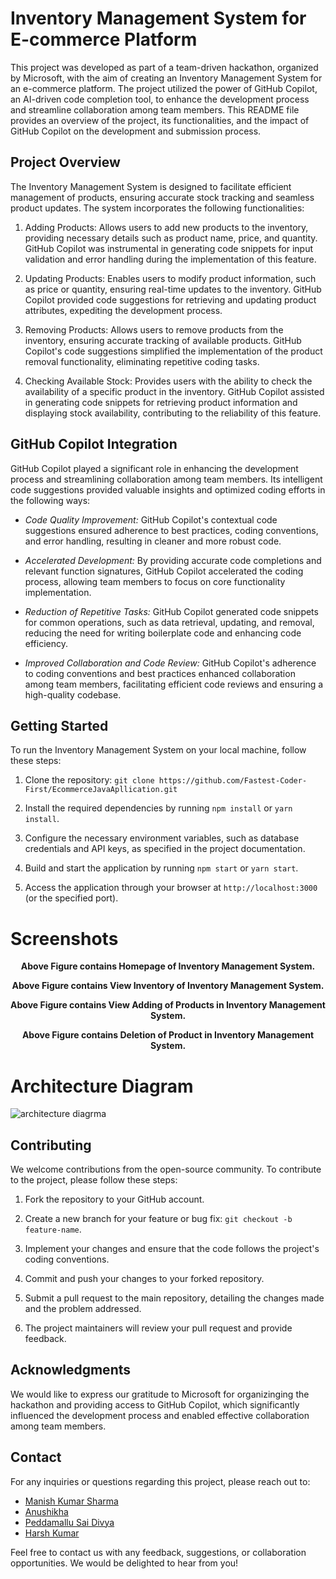 # Inventory Management System for E-commerce Platform

This project was developed as part of a team-driven hackathon, organized by Microsoft, with the aim of creating an Inventory Management System for an e-commerce platform. The project utilized the power of GitHub Copilot, an AI-driven code completion tool, to enhance the development process and streamline collaboration among team members. This README file provides an overview of the project, its functionalities, and the impact of GitHub Copilot on the development and submission process.

## Project Overview

The Inventory Management System is designed to facilitate efficient management of products, ensuring accurate stock tracking and seamless product updates. The system incorporates the following functionalities:

1. Adding Products: Allows users to add new products to the inventory, providing necessary details such as product name, price, and quantity. GitHub Copilot was instrumental in generating code snippets for input validation and error handling during the implementation of this feature.

2. Updating Products: Enables users to modify product information, such as price or quantity, ensuring real-time updates to the inventory. GitHub Copilot provided code suggestions for retrieving and updating product attributes, expediting the development process.

3. Removing Products: Allows users to remove products from the inventory, ensuring accurate tracking of available products. GitHub Copilot's code suggestions simplified the implementation of the product removal functionality, eliminating repetitive coding tasks.

4. Checking Available Stock: Provides users with the ability to check the availability of a specific product in the inventory. GitHub Copilot assisted in generating code snippets for retrieving product information and displaying stock availability, contributing to the reliability of this feature.

## GitHub Copilot Integration

GitHub Copilot played a significant role in enhancing the development process and streamlining collaboration among team members. Its intelligent code suggestions provided valuable insights and optimized coding efforts in the following ways:

- *Code Quality Improvement:* GitHub Copilot's contextual code suggestions ensured adherence to best practices, coding conventions, and error handling, resulting in cleaner and more robust code.

- *Accelerated Development:* By providing accurate code completions and relevant function signatures, GitHub Copilot accelerated the coding process, allowing team members to focus on core functionality implementation.

- *Reduction of Repetitive Tasks:* GitHub Copilot generated code snippets for common operations, such as data retrieval, updating, and removal, reducing the need for writing boilerplate code and enhancing code efficiency.

- *Improved Collaboration and Code Review:* GitHub Copilot's adherence to coding conventions and best practices enhanced collaboration among team members, facilitating efficient code reviews and ensuring a high-quality codebase.

## Getting Started

To run the Inventory Management System on your local machine, follow these steps:

1. Clone the repository: `git clone https://github.com/Fastest-Coder-First/EcommerceJavaApllication.git`

2. Install the required dependencies by running `npm install` or `yarn install`.

3. Configure the necessary environment variables, such as database credentials and API keys, as specified in the project documentation.

4. Build and start the application by running `npm start` or `yarn start`.

5. Access the application through your browser at `http://localhost:3000` (or the specified port).

# Screenshots

<p align="center">
  <b>Above Figure contains Homepage of Inventory Management System.
</b>
</p>


<p align="center">
  <b>Above Figure contains View Inventory of Inventory Management System.
</b>
</p>


<p align="center">
  <b>Above Figure contains View Adding of Products in Inventory Management System.
</b>
</p>



<p align="center">
  <b>Above Figure contains Deletion of Product in Inventory Management System.
</b>
</p>

# Architecture Diagram
![architecture diagrma](https://github.com/Fastest-Coder-First/EcommerceJavaApllication/assets/51746097/7aa0aa99-3ba3-411b-a83b-88e0af01c250)

## Contributing

We welcome contributions from the open-source community. To contribute to the project, please follow these steps:

1. Fork the repository to your GitHub account.

2. Create a new branch for your feature or bug fix: `git checkout -b feature-name`.

3. Implement your changes and ensure that the code follows the project's coding conventions.

4. Commit and push your changes to your forked repository.

5. Submit a pull request to the main repository, detailing the changes made and the problem addressed.

6. The project maintainers will review your pull request and provide feedback.


## Acknowledgments

We would like to express our gratitude to Microsoft for organizinging the hackathon and providing access to GitHub Copilot, which significantly influenced the development process and enabled effective collaboration among team members.

## Contact

For any inquiries or questions regarding this project, please reach out to:

- [Manish Kumar Sharma](mailto:manishk_sharma@outlook.com)
- [Anushikha](mailto:anushikha21nov@gmail.com)
- [Peddamallu Sai Divya](mailto:saidivyareddy33@gmail.com)
- [Harsh Kumar](mailto:harshksingh42@gmail.com)

Feel free to contact us with any feedback, suggestions, or collaboration opportunities. We would be delighted to hear from you!
